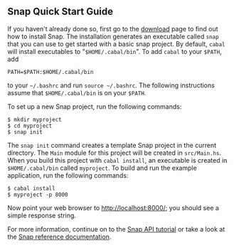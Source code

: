 ## Snap Quick Start Guide

If you haven't already done so, first go to the [download](/download) page to
find out how to install Snap.  The installation generates an executable called
`snap` that you can use to get started with a basic snap project. By default,
`cabal` will install executables to "`$HOME/.cabal/bin`".  To add `cabal` to your `$PATH`, add 

~~~~~~ {.shell}
PATH=$PATH:$HOME/.cabal/bin
~~~~~~

to your `~/.bashrc` and run `source ~/.bashrc`. The following
instructions assume that `$HOME/.cabal/bin` is on your `$PATH`. 

To set up a new Snap project, run the following commands:

~~~~~~ {.shell}
$ mkdir myproject
$ cd myproject
$ snap init
~~~~~~

The `snap init` command creates a template Snap project in the current
directory. The `Main` module for this project will be created in `src/Main.hs`.
When you build this project with `cabal install`, an executable is created in
`$HOME/.cabal/bin` called `myproject`.  To build and run the example
application, run the following commands:

~~~~~~ {.shell}
$ cabal install
$ myproject -p 8000
~~~~~~

Now point your web browser to [http://localhost:8000/](http://localhost:8000/);
you should see a simple response string.

For more information, continue on to the [Snap API
tutorial](tutorials/snap-api) or take a look at the [Snap
reference documentation](/docs).


